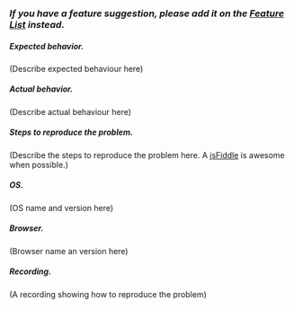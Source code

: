 ### _If you have a feature suggestion, please add it on the [Feature List](https://wysiwyg-editor-roadmap.froala.com/public) instead._

##### Expected behavior.
(Describe expected behaviour here)

##### Actual behavior.
(Describe actual behaviour here)

##### Steps to reproduce the problem.
(Describe the steps to reproduce the problem here. A [jsFiddle](https://jsfiddle.net/froala/wc5c3jhk/) is awesome when possible.)

##### OS.
(OS name and version here)

##### Browser.
(Browser name an version here)

##### Recording.
(A recording showing how to reproduce the problem)
